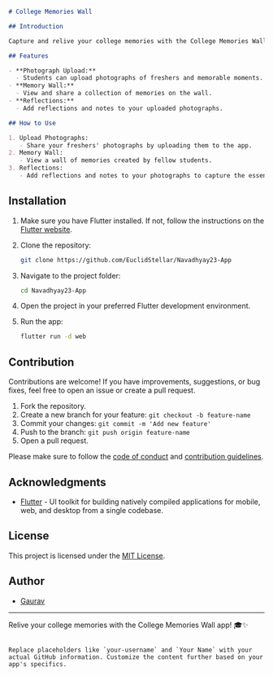 
```markdown
# College Memories Wall

## Introduction

Capture and relive your college memories with the College Memories Wall app. This Flutter web app allows college students to upload photographs of their freshers and view a collection of shared memories together.

## Features

- **Photograph Upload:**
  - Students can upload photographs of freshers and memorable moments.
- **Memory Wall:**
  - View and share a collection of memories on the wall.
- **Reflections:**
  - Add reflections and notes to your uploaded photographs.

## How to Use

1. Upload Photographs:
   - Share your freshers' photographs by uploading them to the app.
2. Memory Wall:
   - View a wall of memories created by fellow students.
3. Reflections:
   - Add reflections and notes to your photographs to capture the essence of the moment.
```
## Installation

1. Make sure you have Flutter installed. If not, follow the instructions on the [Flutter website](https://flutter.dev/docs/get-started/install).
2. Clone the repository:

   ```bash
   git clone https://github.com/EuclidStellar/Navadhyay23-App
   ```

3. Navigate to the project folder:

   ```bash
   cd Navadhyay23-App
   ```

4. Open the project in your preferred Flutter development environment.
5. Run the app:

   ```bash
   flutter run -d web
   ```

## Contribution

Contributions are welcome! If you have improvements, suggestions, or bug fixes, feel free to open an issue or create a pull request.

1. Fork the repository.
2. Create a new branch for your feature: `git checkout -b feature-name`
3. Commit your changes: `git commit -m 'Add new feature'`
4. Push to the branch: `git push origin feature-name`
5. Open a pull request.

Please make sure to follow the [code of conduct](CODE_OF_CONDUCT.md) and [contribution guidelines](CONTRIBUTING.md).

## Acknowledgments

- [Flutter](https://flutter.dev/) - UI toolkit for building natively compiled applications for mobile, web, and desktop from a single codebase.

## License

This project is licensed under the [MIT License](LICENSE).

## Author

- [Gaurav](https://github.com/euclidstellar)

---

Relive your college memories with the College Memories Wall app! 🎓✨
```

Replace placeholders like `your-username` and `Your Name` with your actual GitHub information. Customize the content further based on your app's specifics.
